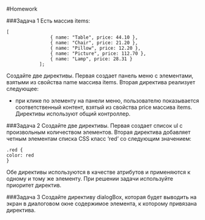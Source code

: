 #Homework 

###Задача 1 
Есть массив items: 
```
[
                { name: "Table", price: 44.10 },
                { name: "Chair", price: 21.20 },
                { name: "Pillow", price: 12.20 },
                { name: "Picture", price: 112.70 },
                { name: "Lamp", price: 28.31 }
            ];
```
Создайте две директивы. Первая создает панель меню с элементами, взятыми из свойства name массива items. Вторая директива реализует следующее: 
* при клике по элементу на панели меню, пользователю показывается соответственный контент, взятый из свойства price массива items. 
Директивы используют общий контроллер. 

###Задача 2 
Создайте две директивы. Первая создает список ul с произвольным количеством элементов. Вторая директива добавляет четным элементам списка CSS класс ‘red’ со следующим значением: 
```
.red {
color: red
}
```
Обе директивы используются в качестве атрибутов и применяются к одному и тому же элементу. При решении задачи используйте приоритет директив.

###Задача 3 
 Создайте директиву dialogBox, которая будет выводить на экран в диалоговом окне содержимое элемента, к которому привязана директива. 
